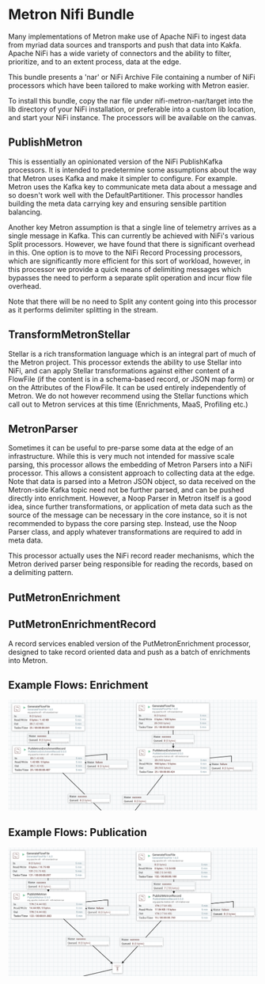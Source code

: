 <!--
Licensed to the Apache Software Foundation (ASF) under one or more
contributor license agreements.  See the NOTICE file distributed with
this work for additional information regarding copyright ownership.
The ASF licenses this file to You under the Apache License, Version 2.0
(the "License"); you may not use this file except in compliance with
the License.  You may obtain a copy of the License at

	http://www.apache.org/licenses/LICENSE-2.0

Unless required by applicable law or agreed to in writing, software
distributed under the License is distributed on an "AS IS" BASIS,
WITHOUT WARRANTIES OR CONDITIONS OF ANY KIND, either express or implied.
See the License for the specific language governing permissions and
limitations under the License.
 -->
 # Metron Nifi Bundle

Many implementations of Metron make use of Apache NiFi to ingest data from myriad data sources and transports and push that data into Kakfa. Apache NiFi has a wide variety of connectors and the ability to filter, prioritize, and to an extent process, data at the edge. 

This bundle presents a 'nar' or NiFi Archive File containing a number of NiFi processors which have been tailored to make working with Metron easier. 

To install this bundle, copy the nar file under nifi-metron-nar/target into the lib directory of your NiFi installation, or preferable into a custom lib location, and start your NiFi instance. The processors will be available on the canvas.

## PublishMetron

This is essentially an opinionated version of the NiFi PublishKafka processors. It is intended to predetermine some assumptions about the way that Metron uses Kafka and make it simpler to configure. For example. Metron uses the Kafka key to communicate meta data about a message and so doesn't work well with the DefaultPartitioner. This processor handles building the meta data carrying key and ensuring sensible partition balancing. 

Another key Metron assumption is that a single line of telemetry arrives as a single message in Kafka. This can currently be achieved with NiFi's various Split processors. However, we have found that there is significant overhead in this. One option is to move to the NiFi Record Processing processors, which are significantly more efficient for this sort of workload, however, in this processor we provide a quick means of delimiting messages which bypasses the need to perform a separate split operation and incur flow file overhead.

Note that there will be no need to Split any content going into this processor as it performs delimiter splitting in the stream. 

## TransformMetronStellar

Stellar is a rich transformation language which is an integral part of much of the Metron project. This processor extends the ability to use Stellar into NiFi, and can apply Stellar transformations against either content of a FlowFile (if the content is in a schema-based record, or JSON map form) or on the Attributes of the FlowFile. It can be used entirely independently of Metron. We do not however recommend using the Stellar functions which call out to Metron services at this time (Enrichments, MaaS, Profiling etc.)

## MetronParser

Sometimes it can be useful to pre-parse some data at the edge of an infrastructure. While this is very much not intended for massive scale parsing, this processor allows the embedding of Metron Parsers into a NiFi processor. This allows a consistent approach to collecting data at the edge. Note that data is parsed into a Metron JSON object, so data received on the Metron-side Kafka topic need not be further parsed, and can be pushed directly into enrichment. However, a Noop Parser in Metron itself is a good idea, since further transformations, or application of meta data such as the source of the message can be necessary in the core instance, so it is not recommended to bypass the core parsing step. Instead, use the Noop Parser class, and apply whatever transformations are required to add in meta data. 

This processor actually uses the NiFi record reader mechanisms, which the Metron derived parser being responsible for reading the records, based on a delimiting pattern.

## PutMetronEnrichment


## PutMetronEnrichmentRecord

A record services enabled version of the PutMetronEnrichment processor, designed to take record oriented data and push as a batch of enrichments into Metron.  


## Example Flows: Enrichment
![Enrichment](docs/enrichment_flow.png)

## Example Flows: Publication

![Publication](docs/publish_flow.png)
